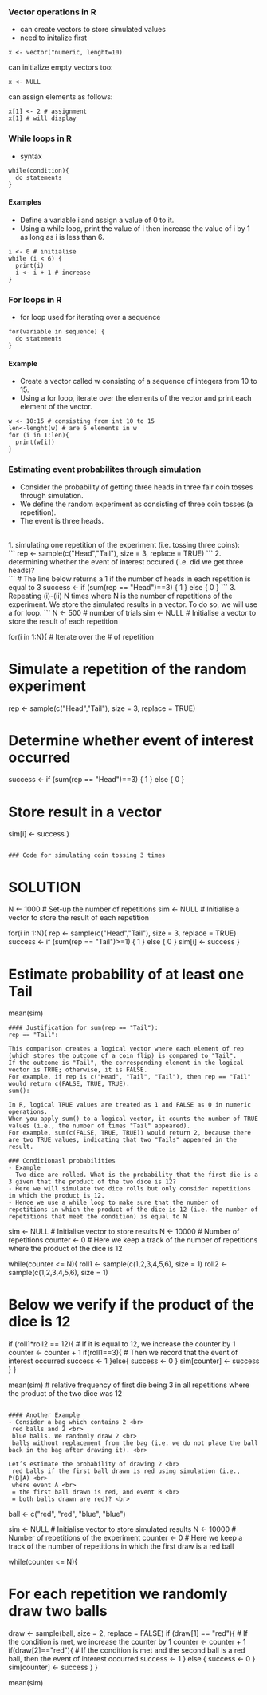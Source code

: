 ### Vector operations in R
- can create vectors to store simulated values
- need to initalize first

```
x <- vector("numeric, lenght=10)
```
can initialize empty vectors too:
```
x <- NULL
```
can assign elements as follows:
```
x[1] <- 2 # assignment
x[1] # will display
```

### While loops in R
- syntax

```
while(condition){
  do statements
}
```

#### Examples
- Define a variable i and assign a value of 0 to it.
- Using a while loop, print the value of i then increase the value of i by 1 as long as i is less than 6.

```
i <- 0 # initialise
while (i < 6) {
  print(i)
  i <- i + 1 # increase
}
```

### For loops in R
- for loop used for iterating over a sequence
```
for(variable in sequence) {
  do statements
}
```

#### Example
- Create a vector called w consisting of a sequence of integers from 10 to 15.
- Using a for loop, iterate over the elements of the vector and print each element of the vector.

```
w <- 10:15 # consisting from int 10 to 15
len<-lenght(w) # are 6 elements in w
for (i in 1:len){
  print(w[i])
}
```

### Estimating event probabilites through simulation 
- Consider the probability of getting three heads in three fair coin tosses through simulation.
- We define the random experiment as consisting of three coin tosses (a repetition).
- The event is three heads.
<br>
  1. simulating one repetition of the experiment (i.e. tossing three coins): <br>
```
rep <- sample(c("Head","Tail"), size = 3, replace = TRUE)
```
  2. determining whether the event of interest occured (i.e. did we get three heads)? <br>
```
# The line below returns a 1 if the number of heads in each repetition is equal to 3
success <- if (sum(rep == "Head")==3) { 1 }  else { 0 }
```
  3. Repeating (i)-(ii) N times where N is the number of repetitions of the experiment. We store the simulated results in a vector. To do so, we will use a for loop.
```
N <- 500 # number of trials
sim <- NULL # Initialise a vector to store the result of each repetition

for(i in 1:N){ # Iterate over the # of repetition
  # Simulate a repetition of the random experiment
  rep <- sample(c("Head","Tail"), size = 3, replace = TRUE) 
  # Determine whether event of interest occurred
  success <- if (sum(rep == "Head")==3) { 1 }  else { 0 } 
  # Store result in a vector
  sim[i] <- success
}


```

### Code for simulating coin tossing 3 times
```
# SOLUTION
N <- 1000 # Set-up the number of repetitions
sim <- NULL # Initialise a vector to store the result of each repetition

for(i in 1:N){
  rep <- sample(c("Head","Tail"), size = 3, replace = TRUE)
  success <- if (sum(rep == "Tail")>=1) { 1 } else { 0 }
  sim[i] <- success
}

# Estimate probability of at least one Tail
mean(sim)
```
#### Justification for sum(rep == "Tail"):
rep == "Tail":

This comparison creates a logical vector where each element of rep (which stores the outcome of a coin flip) is compared to "Tail".
If the outcome is "Tail", the corresponding element in the logical vector is TRUE; otherwise, it is FALSE.
For example, if rep is c("Head", "Tail", "Tail"), then rep == "Tail" would return c(FALSE, TRUE, TRUE).
sum():

In R, logical TRUE values are treated as 1 and FALSE as 0 in numeric operations.
When you apply sum() to a logical vector, it counts the number of TRUE values (i.e., the number of times "Tail" appeared).
For example, sum(c(FALSE, TRUE, TRUE)) would return 2, because there are two TRUE values, indicating that two "Tails" appeared in the result.

### Conditionasl probabilities 
- Example
- Two dice are rolled. What is the probability that the first die is a 3 given that the product of the two dice is 12?
- Here we will simulate two dice rolls but only consider repetitions in which the product is 12.
- Hence we use a while loop to make sure that the number of repetitions in which the product of the dice is 12 (i.e. the number of repetitions that meet the condition) is equal to N

```
sim <- NULL # Initialise vector to store results
N <- 10000 # Number of repetitions
counter <- 0 # Here we keep a track of the number of repetitions where the product of the dice is 12

while(counter <= N){
  roll1 <- sample(c(1,2,3,4,5,6), size = 1) 
  roll2 <- sample(c(1,2,3,4,5,6), size = 1)
  # Below we verify if the product of the dice is 12
  if (roll1*roll2 == 12){
    # If it is equal to 12, we increase the counter by 1
    counter <- counter + 1
    if(roll1==3){
      # Then we record that the event of interest occurred
      success <- 1
    }else{
      success <- 0
    }
    sim[counter] <- success
  }
}

mean(sim) # relative frequency of first die being 3 in all repetitions where the product of the two dice was 12

```

#### Another Example
- Consider a bag which contains 2 <br>
 red balls and 2 <br>
 blue balls. We randomly draw 2 <br>
 balls without replacement from the bag (i.e. we do not place the ball back in the bag after drawing it). <br>

Let’s estimate the probability of drawing 2 <br>
 red balls if the first ball drawn is red using simulation (i.e., P(B|A) <br>
 where event A <br>
 = the first ball drawn is red, and event B <br>
 = both balls drawn are red)? <br>

```
ball <- c("red", "red",  "blue", "blue") 

sim <- NULL # Initialise vector to store simulated results
N <- 10000 # Number of repetitions of the experiment
counter <- 0 # Here we keep a track of the number of repetitions in which the first draw is a red ball 

while(counter <= N){
  # For each repetition we randomly draw two balls
  draw <- sample(ball, size = 2, replace = FALSE) 
  if (draw[1] == "red"){ # If the condition is met, we increase the counter by 1
    counter <- counter + 1 
    if(draw[2]=="red"){ # If the condition is met and the second ball is a red ball, then the event of interest occurred
      success <- 1
    } else {
      success <- 0
    }
    sim[counter] <- success
  }
}

mean(sim)
```
